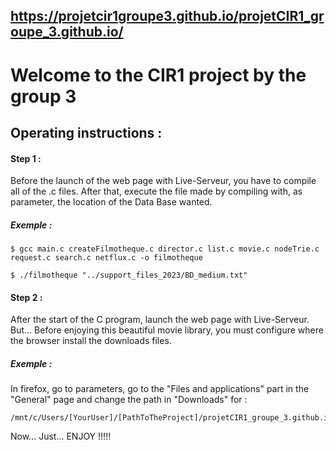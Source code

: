 ## https://projetcir1groupe3.github.io/projetCIR1_groupe_3.github.io/

Welcome to the CIR1 project  by the group 3
=============================================================

Operating instructions :
------------------------------------------

#### Step 1 : 
Before the launch of the web page with Live-Serveur, you have to compile all of the .c files. After that, execute the file made by compiling with, as parameter, the location of the Data Base wanted. 
##### Exemple :
```
$ gcc main.c createFilmotheque.c director.c list.c movie.c nodeTrie.c request.c search.c netflux.c -o filmotheque

$ ./filmotheque "../support_files_2023/BD_medium.txt"
```

#### Step 2 : 
After the start of the C program, launch the web page with Live-Serveur.
But... Before enjoying this beautiful movie library, you must configure where the browser install the downloads files.
##### Exemple :
In firefox, go to parameters, go to the "Files and applications" part in the "General" page and change the path in "Downloads" for :
```
/mnt/c/Users/[YourUser]/[PathToTheProject]/projetCIR1_groupe_3.github.io/Serveur
```
Now... Just... ENJOY !!!!!